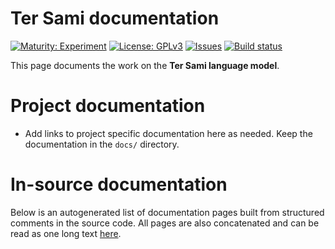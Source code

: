 # Ter Sami documentation

[![Maturity: Experiment](https://img.shields.io/badge/Maturity-Experiment-black.svg)](https://giellalt.github.io/MaturityClassification.html)
[![License: GPLv3](https://img.shields.io/badge/License-GPLv3-blue.svg)](https://www.gnu.org/licenses/gpl-3.0)
[![Issues](https://img.shields.io/github/issues/giellalt/lang-sjt)](https://github.com/giellalt/lang-sjt/issues)
[![Build status](https://github.com/giellalt/lang-sjt/workflows/Speller%20CI+CD/badge.svg)](https://github.com/giellalt/lang-sjt/actions)

This page documents the work on the **Ter Sami language model**. 

# Project documentation

* Add links to project specific documentation here as needed. Keep the documentation in the `docs/` directory.

# In-source documentation

Below is an autogenerated list of documentation pages built from structured comments in the source code. All pages are also concatenated and can be read as one long text [here](sjt.md).
